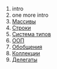 1. intro
2. one more intro
3. [Массивы](lesson3/arrays.md)
4. [Строки](lesson4/strings.md)
5. [Система типов](lesson5/referenceTypes.md)
6. [ООП](lesson6/OOP.md)
7. [Обобщения](lesson7/generics.md)
8. [Коллекции](lesson8/collections.md)
9. [Делегаты](lesson9/delegates.md)
